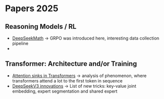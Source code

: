 # Papers 2025

## Reasoning Models / RL
- [DeepSeekMath](https://arxiv.org/abs/2402.03300) -> GRPO was introduced here, interesting data collection pipeline
- 

## Transformer: Architecture and/or Training
- [Attention sinks in Transformers](https://arxiv.org/abs/2504.02732) -> analysis of phenomenon, where transformers attend a lot to the first token in sequence
- [DeepSeekV3 innovations](https://arxiv.org/pdf/2503.11486) -> List of new tricks: key-value joint embedding, expert segmentation and shared expert

